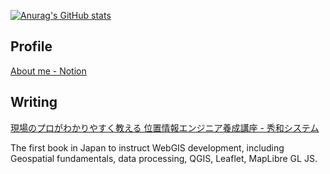 [![Anurag's GitHub stats](https://github-readme-stats.vercel.app/api?username=Kanahiro&show_icons=true&theme=dark)](https://github.com/anuraghazra/github-readme-stats)

## Profile

[About me - Notion](https://kanahiro.notion.site/kanahiro/About-me-1b71ad71c3594e19bec35159519da722)

## Writing

[現場のプロがわかりやすく教える 位置情報エンジニア養成講座 - 秀和システム](https://www.shuwasystem.co.jp/book/9784798068923.html)

The first book in Japan to instruct WebGIS development, including Geospatial fundamentals, data processing, QGIS, Leaflet, MapLibre GL JS.
